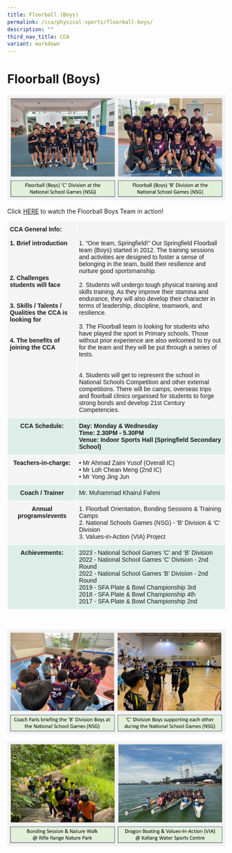 ```yaml
---
title: Floorball (Boys)
permalink: /cca/physical-sports/floorball-boys/
description: ""
third_nav_title: CCA
variant: markdown
---
```

# **Floorball (Boys)**

![](/images/floorballboys1.png)


Click [HERE](https://youtu.be/QxGUc3-q79g) to watch the Floorball Boys Team in action!

<table style="border-collapse:collapse;border-spacing:0" class="tg"><thead><tr><th style="background-color:#F4F4F4;border-color:#ffffff;border-style:solid;border-width:1px;font-family:Arial, sans-serif;font-size:14px;font-weight:bold;overflow:hidden;padding:10px 5px;text-align:left;vertical-align:top;word-break:normal">CCA General Info:<br><br>1. Brief introduction<br><br><br><br><br>2. Challenges students will face<br><br><span style="background-color:initial"><br>3. Skills / Talents / Qualities the CCA is looking for</span><br><br><br>4. The benefits of joining the CCA<br></th><th style="background-color:#F4F4F4;border-color:#ffffff;border-style:solid;border-width:1px;font-family:Arial, sans-serif;font-size:14px;font-weight:normal;overflow:hidden;padding:10px 5px;text-align:left;vertical-align:top;word-break:normal"><br><br>1. “One team, Springfield!” Our Springfield Floorball team (Boys) started in 2012. The training sessions and activities are designed to foster a sense of belonging in the team, build their resilience and nurture good sportsmanship.
<br><br>2. Students will undergo tough physical training and skills training. As they improve their stamina and endurance, they will also develop their character in terms of leadership, discipline, teamwork, and resilience.<br><br>3. The Floorball team is looking for students who have played the sport in Primary schools. Those without prior experience are also welcomed to try out for the team and they will be put through a series of tests.<br><br><br>4. Students will get to represent the school in National Schools Competition and other external competitions. There will be camps, overseas trips and floorball clinics organised for students to forge strong bonds and develop 21st Century Competencies.</th></tr></thead><tbody><tr><td style="background-color:#DDEEE9;border-color:#ffffff;border-style:solid;border-width:1px;font-family:Arial, sans-serif;font-size:14px;font-weight:bold;overflow:hidden;padding:10px 5px;text-align:center;vertical-align:top;word-break:normal">CCA Schedule:<br></td><td style="background-color:#DDEEE9;border-color:#ffffff;border-style:solid;border-width:1px;font-family:Arial, sans-serif;font-size:14px;font-weight:bold;overflow:hidden;padding:10px 5px;text-align:left;vertical-align:top;word-break:normal">Day: Monday &amp; Wednesday <br>Time: 2.30PM - 5.30PM<br>Venue: Indoor Sports Hall (Springfield Secondary School)</td></tr><tr><td style="background-color:#F4F4F4;border-color:#ffffff;border-style:solid;border-width:1px;font-family:Arial, sans-serif;font-size:14px;font-weight:bold;overflow:hidden;padding:10px 5px;text-align:center;vertical-align:top;word-break:normal">Teachers-in-charge:</td><td style="background-color:#F4F4F4;border-color:#ffffff;border-style:solid;border-width:1px;font-family:Arial, sans-serif;font-size:14px;overflow:hidden;padding:10px 5px;text-align:left;vertical-align:top;word-break:normal">• Mr Ahmad Zaini Yusof (Overall IC)<br>• Mr Loh Chean Meng (2nd IC)<br>• Mr Yong Jing Jun</td></tr><tr><td style="background-color:#DDEEE9;border-color:#ffffff;border-style:solid;border-width:1px;font-family:Arial, sans-serif;font-size:14px;font-weight:bold;overflow:hidden;padding:10px 5px;text-align:center;vertical-align:top;word-break:normal">Coach / Trainer<br></td><td style="background-color:#DDEEE9;border-color:#ffffff;border-style:solid;border-width:1px;font-family:Arial, sans-serif;font-size:14px;overflow:hidden;padding:10px 5px;text-align:left;vertical-align:top;word-break:normal">Mr. Muhammad Khairul Fahmi</td></tr><tr><td style="background-color:#F4F4F4;border-color:#ffffff;border-style:solid;border-width:1px;font-family:Arial, sans-serif;font-size:14px;font-weight:bold;overflow:hidden;padding:10px 5px;text-align:center;vertical-align:top;word-break:normal">Annual programs/events</td><td style="background-color:#F4F4F4;border-color:#ffffff;border-style:solid;border-width:1px;font-family:Arial, sans-serif;font-size:14px;overflow:hidden;padding:10px 5px;text-align:left;vertical-align:top;word-break:normal">1. Floorball Orientation, Bonding Sessions &amp; Training Camps<br>2. National Schools Games (NSG) - 'B' Division &amp; 'C' Division<br>3. Values-in-Action (VIA) Project<br></td></tr><tr><td style="background-color:#DDEEE9;border-color:#ffffff;border-style:solid;border-width:1px;font-family:Arial, sans-serif;font-size:14px;font-weight:bold;overflow:hidden;padding:10px 5px;text-align:center;vertical-align:top;word-break:normal">Achievements:<br></td><td style="background-color:#DDEEE9;border-color:#ffffff;border-style:solid;border-width:1px;font-family:Arial, sans-serif;font-size:14px;overflow:hidden;padding:10px 5px;text-align:left;vertical-align:top;word-break:normal">2023 - National School Games 'C' and ‘B’ Division <br>2022 - National School Games 'C' Division - 2nd Round<br>2022 - National School Games 'B' Division - 2nd Round <br>2019 - SFA Plate &amp; Bowl Championship 3rd<br>2018 - SFA Plate &amp; Bowl Championship 4th <br> 2017 - SFA Plate &amp; Bowl Championship 2nd</td></tr></tbody></table>

<br>

![](/images/floorballboys2.png)

![](/images/floorballboys3.png)